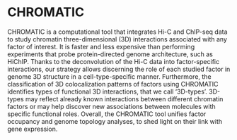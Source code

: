 # CHROMATIC
CHROMATIC is a computational tool that integrates Hi-C and ChIP-seq data to study chromatin three-dimensional (3D) interactions associated with any factor of interest. 
It is faster and less expensive than performing experiments that probe protein-directed genome architecture, such as HiChIP. 
Thanks to the deconvolution of the Hi-C data into factor-specific interactions, our strategy allows discerning the role of each studied factor in genome 3D structure in a cell-type-specific manner. 
Furthermore, the classification of 3D colocalization patterns of factors using CHROMATIC identifies types of functional 3D interactions, that we call ‘3D-types’. 3D-types may reflect already known interactions between different chromatin factors or may help discover new associations between molecules with specific functional roles. 
Overall, the CHROMATIC tool unifies factor occupancy and genome topology analyses, to shed light on their link with gene expression.
